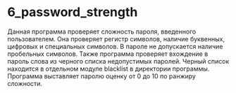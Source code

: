 # 6_password_strength

Данная программа  проверяет сложность пароля, введенного пользователем. Она проверяет регистр символов, наличие буквенных, цифровых и специальных символов.
В пароле не допускается наличие пробельных символов. 
Также программа проверяет вхождение в пароль слова из черного списка недопустимых паролей. Черный список находится в отдельном модуле blacklist в директории программы.
Программа выставляет паролю оценку от 0 до 10 по ранжиру сложности.
